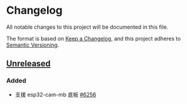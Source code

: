 # Changelog

All notable changes to this project will be documented in this file.

The format is based on [Keep a Changelog](https://keepachangelog.com/en/1.0.0/),
and this project adheres to [Semantic Versioning](https://semver.org/spec/v2.0.0.html).

## [Unreleased]

### Added

- 支援 esp32-cam-mb 底板 [#6256](https://redmine.kingkit.codes/issues/6256)

[unreleased]: https://github.com/webduinoio/web-adapter/compare/v0.0.0...HEAD
